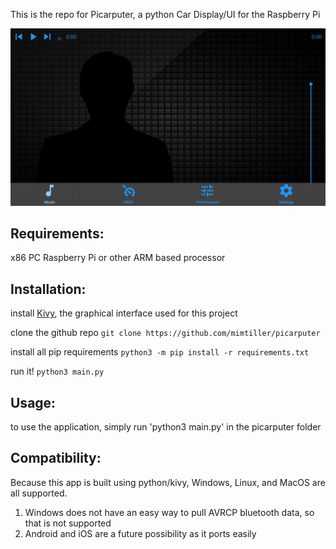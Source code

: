 This is the repo for Picarputer, a python Car Display/UI for the Raspberry Pi

![Picarputer Interface](https://raw.githubusercontent.com/MimTiller/Picarputer/master/picarputer.PNG)


## Requirements:
x86 PC 
Raspberry Pi or other ARM based processor

## Installation:
install [Kivy](https://kivy.org/doc/stable/gettingstarted/installation.html), the graphical interface used for this project

clone the github repo 
`git clone https://github.com/mimtiller/picarputer`

install all pip requirements
`python3 -m pip install -r requirements.txt`

run it!
`python3 main.py`

## Usage:
to use the application, simply run
'python3 main.py' in the picarputer folder

## Compatibility:
Because this app is built using python/kivy, Windows, Linux, and MacOS are all supported.
1. Windows does not have an easy way to pull AVRCP bluetooth data, so that is not supported
2. Android and iOS are a future possibility as it ports easily

